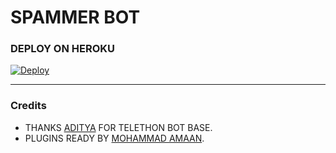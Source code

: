 # SPAMMER BOT

### DEPLOY ON HEROKU
[![Deploy](https://www.herokucdn.com/deploy/button.svg)](https://heroku.com/deploy?template=https://github.com/Javes786/SPAMMERBOT)

-------------------------------------------------

### Credits
- THANKS [ADITYA](https://t.me/xditya) FOR TELETHON BOT BASE.
- PLUGINS READY BY [MOHAMMAD AMAAN](https://t.me/criminal786).

